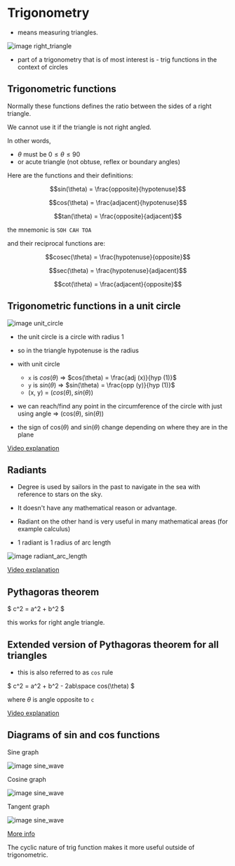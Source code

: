 # Trigonometry

* means measuring triangles.

![image right_triangle](./img/001_intro_right_triangle.excalidraw.png)

* part of a trigonometry that is of most interest is - trig functions in the context of circles

## Trigonometric functions

Normally these functions defines the ratio between the sides of a right triangle.

We cannot use it if the triangle is not right angled.

In other words, 
* $\theta$ must be $0 \le \theta \le 90$
* or acute triangle (not obtuse, reflex or boundary angles)



Here are the functions and their definitions:

$$sin(\theta) = \frac{opposite}{hypotenuse}$$

$$cos(\theta) = \frac{adjacent}{hypotenuse}$$

$$tan(\theta) = \frac{opposite}{adjacent}$$

the mnemonic is `SOH CAH TOA`

and their reciprocal functions are:

$$cosec(\theta) = \frac{hypotenuse}{opposite}$$

$$sec(\theta) = \frac{hypotenuse}{adjacent}$$

$$cot(\theta) = \frac{adjacent}{opposite}$$

## Trigonometric functions in a unit circle

![image unit_circle](./img/001_intro_unit_circle.excalidraw.png)

* the unit circle is a circle with radius 1
* so in the triangle hypotenuse is the radius
* with unit circle
    - `x` is $cos(\theta)$ => $cos(\theta) = \frac{adj (x)}{hyp (1)}$
    - `y` is $sin(\theta)$ => $sin(\theta) = \frac{opp (y)}{hyp (1)}$
    - (x, y) = $(cos(\theta), sin(\theta))$

* we can reach/find any point in the circumference of the circle with just using angle => (cos($\theta$), sin($\theta$))

* the sign of cos($\theta$) and sin($\theta$) change depending on where they are in the plane

[Video explanation](https://www.youtube.com/watch?v=gUdksdjuSCk&list=PL5KkMZvBpo5DDsJNijZJqCBALQjOc_X7F&index=8)

## Radiants

* Degree is used by sailors in the past to navigate in the sea with reference to stars on the sky.

* It doesn't have any mathematical reason or advantage.

* Radiant on the other hand is very useful in many mathematical areas (for example calculus)

* 1 radiant is 1 radius of arc length

![image radiant_arc_length](./img/001_intro_radiant.excalidraw.png)

[Video explanation](https://www.youtube.com/watch?v=BVaj--ugjo4)

## Pythagoras theorem

$ c^2 = a^2 + b^2 $

this works for right angle triangle.

## Extended version of Pythagoras theorem for all triangles

* this is also referred to as `cos` rule

$ c^2 = a^2 + b^2 - 2ab\space cos(\theta) $

where $\theta$ is angle opposite to `c`

[Video explanation](https://www.youtube.com/watch?v=FeubDMBf2wo)


## Diagrams of sin and cos functions

Sine graph

![image sine_wave](./img/001_intro_sine_wave.svg)

Cosine graph

![image sine_wave](./img/001_intro_cosine_wave.svg)

Tangent graph

![image sine_wave](./img/001_intro_tangent_wave.svg)


[More info](https://www.mathsisfun.com/algebra/trig-sin-cos-tan-graphs.html)

The cyclic nature of trig function makes it more useful outside of trigonometric.